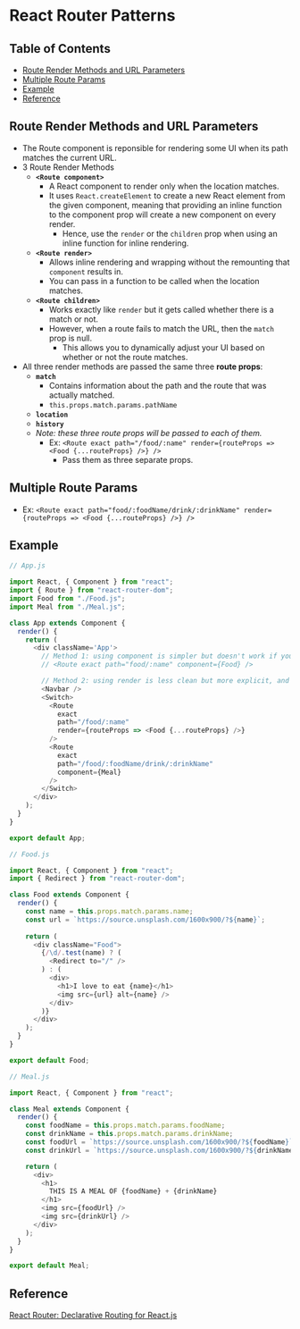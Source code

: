 # React Router Patterns

## Table of Contents
- [Route Render Methods and URL Parameters](#route-render-methods-and-url-parameters)
- [Multiple Route Params](#multiple-route-params)
- [Example](#example)
- [Reference](#reference)

## Route Render Methods and URL Parameters
- The Route component is reponsible for rendering some UI when its path matches the current URL.
- 3 Route Render Methods
  - **`<Route component>`**
    - A React component to render only when the location matches.
    - It uses `React.createElement` to create a new React element from the given component, meaning that providing an inline function to the component prop will create a new component on every render.
      - Hence, use the `render` or the `children` prop when using an inline function for inline rendering.
  - **`<Route render>`**
    - Allows inline rendering and wrapping without the remounting that `component` results in.
    - You can pass in a function to be called when the location matches.
  - **`<Route children>`**
    - Works exactly like `render` but it gets called whether there is a match or not.
    - However, when a route fails to match the URL, then the `match` prop is null.
      - This allows you to dynamically adjust your UI based on whether or not the route matches.
- All three render methods are passed the same three **route props**:
  - **`match`**
    - Contains information about the path and the route that was actually matched.
    - `this.props.match.params.pathName`
  - **`location`**
  - **`history`**
  - *Note: these three route props will be passed to each of them.*
    - Ex: `<Route exact path="/food/:name" render={routeProps => <Food {...routeProps} />} />`
      - Pass them as three separate props.

## Multiple Route Params
- Ex: `<Route exact path="food/:foodName/drink/:drinkName" render={routeProps => <Food {...routeProps} />} />`

## Example
```js
// App.js

import React, { Component } from "react";
import { Route } from "react-router-dom";
import Food from "./Food.js";
import Meal from "./Meal.js";

class App extends Component {
  render() {
    return (
      <div className='App'>
        // Method 1: using component is simpler but doesn't work if you need to pass additional props.
        // <Route exact path="food/:name" component={Food} />

        // Method 2: using render is less clean but more explicit, and you can pass in your own additional props.
        <Navbar />
        <Switch>
          <Route
            exact
            path="/food/:name"
            render={routeProps => <Food {...routeProps} />}
          />
          <Route
            exact
            path="/food/:foodName/drink/:drinkName"
            component={Meal}
          />
        </Switch>
      </div>
    );
  }
}

export default App;
```
```js
// Food.js

import React, { Component } from "react";
import { Redirect } from "react-router-dom";

class Food extends Component {
  render() {
    const name = this.props.match.params.name;
    const url = `https://source.unsplash.com/1600x900/?${name}`;
    
    return (
      <div className="Food">
        {/\d/.test(name) ? (
          <Redirect to="/" />
        ) : (
          <div>
            <h1>I love to eat {name}</h1>
            <img src={url} alt={name} />
          </div>
        )}
      </div>
    );
  }
}

export default Food;
```
```js
// Meal.js

import React, { Component } from "react";

class Meal extends Component {
  render() {
    const foodName = this.props.match.params.foodName;
    const drinkName = this.props.match.params.drinkName;
    const foodUrl = `https://source.unsplash.com/1600x900/?${foodName}`;
    const drinkUrl = `https://source.unsplash.com/1600x900/?${drinkName}`;

    return (
      <div>
        <h1>
          THIS IS A MEAL OF {foodName} + {drinkName}
        </h1>
        <img src={foodUrl} />
        <img src={drinkUrl} />
      </div>
    );
  }
}

export default Meal;
```

## Reference
[React Router: Declarative Routing for React.js](https://reactrouter.com/web/api/Route/route-props)  
